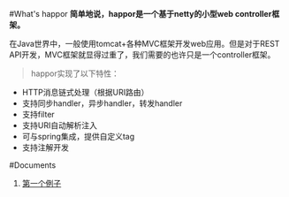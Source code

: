 #What's happor
**简单地说，happor是一个基于netty的小型web controller框架。**

在Java世界中，一般使用tomcat+各种MVC框架开发web应用。但是对于REST API开发，MVC框架就显得过重了，我们需要的也许只是一个controller框架。
> happor实现了以下特性：
* HTTP消息链式处理（根据URI路由）
* 支持同步handler，异步handler，转发handler
* 支持filter
* 支持URI自动解析注入
* 可与spring集成，提供自定义tag
* 支持注解开发

#Documents

1. [第一个例子](FirstDemo)